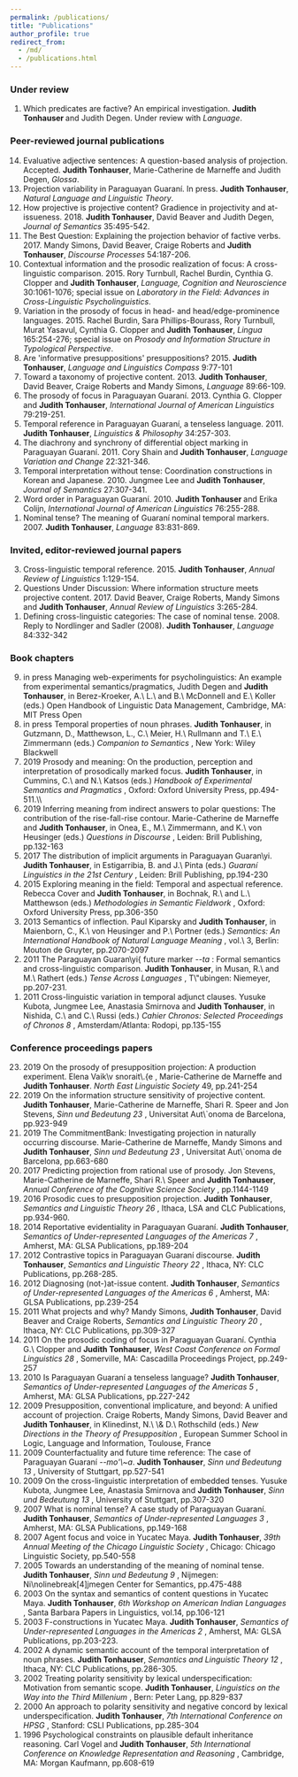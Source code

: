 ```yaml
---
permalink: /publications/
title: "Publications"
author_profile: true
redirect_from: 
  - /md/
  - /publications.html
---
```


### Under review

1. Which predicates are factive? An empirical investigation. <b> Judith Tonhauser </b> and Judith Degen. Under review with <i> Language</i>.

### Peer-reviewed journal publications

<ol reversed>
<li> Evaluative adjective sentences: A question-based analysis of projection. Accepted. <b> Judith Tonhauser</b>, Marie-Catherine de Marneffe and Judith Degen, <i> Glossa</i>. </li> 
<li> Projection variability in Paraguayan Guaraní. In press. <b> Judith Tonhauser</b>, <i> Natural Language and Linguistic Theory</i>.  </li>
<li>How projective is projective content? Gradience in projectivity and at-issueness. 2018. <b> Judith Tonhauser</b>, David Beaver and Judith Degen, <i> Journal of Semantics</i> 35:495-542. </li>
  <li>The Best Question: Explaining the projection behavior of
factive verbs. 2017. Mandy Simons, David Beaver, Craige Roberts and <b> Judith  Tonhauser</b>, <i> Discourse Processes</i>  54:187-206. </li>
  <li>Contextual information and the prosodic realization of focus: A
cross-linguistic comparison. 2015. Rory Turnbull, Rachel Burdin, Cynthia G.
Clopper and <b> Judith Tonhauser</b>, <i> Language, Cognition and
Neuroscience</i>  30:1061-1076; special issue on <i> Laboratory in the
Field: Advances in Cross-Linguistic Psycholinguistics</i>.  </li>
  <li>Variation in the prosody of focus in head- and head/edge-prominence languages. 2015. Rachel Burdin, Sara Phillips-Bourass, Rory Turnbull, Murat Yasavul, Cynthia G. Clopper and <b> Judith Tonhauser</b>, <i> Lingua</i>  165:254-276; special issue on <i> Prosody and Information Structure in Typological Perspective</i>. </li>
  <li>Are 'informative presuppositions' presuppositions? 2015. <b> Judith Tonhauser</b>, <i> Language and Linguistics Compass</i>  9:77-101  </li>
  <li>Toward a taxonomy of projective content. 2013. <b> Judith Tonhauser</b>,
David Beaver, Craige Roberts and Mandy Simons, <i> Language</i>  89:66-109. </li>
  <li>The prosody of focus in Paraguayan Guaraní. 2013. Cynthia
G. Clopper and <b> Judith Tonhauser</b>, <i> International
  Journal of American Linguistics</i>  79:219-251.  </li>
  <li>Temporal reference in Paraguayan Guaraní, a tenseless
language. 2011. <b> Judith Tonhauser</b>, <i> Linguistics &
  Philosophy</i>  34:257-303.  </li>
  <li>The diachrony and synchrony of differential object marking in
Paraguayan Guaraní. 2011. Cory Shain and <b> Judith Tonhauser</b>, <i> Language
  Variation and Change</i>  22:321-346.  </li>
  <li>Temporal interpretation without tense: Coordination
constructions in Korean and Japanese. 2010. Jungmee Lee and <b> Judith
Tonhauser</b>, <i> Journal of Semantics</i>  27:307-341.  </li>
  <li>Word order in Paraguayan Guaraní. 2010. <b> Judith Tonhauser </b> and
Erika Colijn, <i> International Journal of American Linguistics</i>  76:255-288.  </li>
  <li>Nominal tense? The meaning of Guaraní  nominal temporal
markers. 2007. <b> Judith Tonhauser</b>, <i> Language</i>  83:831-869. </li>
</ol>

### Invited, editor-reviewed journal papers

<ol reversed>
  <li>Cross-linguistic temporal reference. 2015. <b> Judith
Tonhauser</b>, <i> Annual Review of
Linguistics</i>  1:129-154.  </li>
<li>Questions Under Discussion: Where information structure meets
projective content. 2017. David Beaver, Craige Roberts, Mandy Simons and <b> Judith  Tonhauser</b>, <i> Annual Review of
Linguistics</i>  3:265-284.  </li>
  <li>Defining cross-linguistic categories: The case of nominal
tense. 2008. Reply to Nordlinger and Sadler (2008). <b> Judith Tonhauser</b>, <i> 
  Language</i>  84:332-342 </li>
</ol>

### Book chapters

<ol reversed>
  <li> 
in press Managing web-experiments for psycholinguistics: An example from experimental semantics/pragmatics, Judith Degen and <b> Judith Tonhauser</b>, in Berez-Kroeker, A.\ L.\ and B.\ McDonnell and E.\ Koller (eds.) Open Handbook of Linguistic Data Management, Cambridge, MA: MIT Press Open </li>

<li> in press Temporal properties of noun phrases. <b> Judith Tonhauser</b>,
in Gutzmann, D., Matthewson, L., C.\ Meier, H.\ Rullmann and T.\ E.\ Zimmermann (eds.) <i> Companion to Semantics</i> , New York: Wiley Blackwell </li>

<li> 2019  Prosody and meaning: On the production, perception and interpretation of prosodically marked focus. <b> Judith Tonhauser</b>, in Cummins, C.\ and N.\ Katsos (eds.) <i> Handbook of Experimental Semantics and Pragmatics</i> , Oxford: Oxford University Press, pp.494-511.\\  </li>

<li> 2019 Inferring meaning from indirect answers to polar questions: 
The contribution of the rise-fall-rise contour. Marie-Catherine de Marneffe and <b> Judith Tonhauser</b>, in Onea, E., M.\ Zimmermann, and K.\ von Heusinger (eds.) <i> Questions in Discourse</i> , Leiden: Brill Publishing, pp.132-163 </li>

<li> 2017 The distribution of implicit arguments in Paraguayan Guaran\yi. <b> Judith
Tonhauser</b>, in Estigarribia, B. and J.\ Pinta (eds.) <i> Guaraní Linguistics in
the 21st Century</i> , Leiden: Brill Publishing, pp.194-230 </li>

<li> 2015 Exploring meaning in the field: Temporal and aspectual
reference. Rebecca Cover and <b> Judith Tonhauser</b>, in Bochnak, R.\ and
L.\ Matthewson (eds.) <i> Methodologies in Semantic Fieldwork</i> , Oxford:
Oxford University Press, pp.306-350 </li>

<li> 2013 Semantics of inflection. Paul Kiparsky and <b> Judith
Tonhauser</b>, in Maienborn, C., K.\ von Heusinger and P.\ Portner (eds.)
<i> Semantics: An International Handbook of Natural Language
  Meaning</i> , vol.\ 3, Berlin: Mouton de Gruyter, pp.2070-2097 </li>

<li> 2011 The Paraguayan Guaran\yi{</i>  future marker <i> --ta</i> :
Formal semantics and cross-linguistic comparison. <b> Judith Tonhauser</b>,
in Musan, R.\ and M.\ Rathert (eds.) <i> Tense Across Languages</i> , 
T\"ubingen: Niemeyer, pp.207-231.   </li>


<li> 2011 Cross-linguistic variation in temporal adjunct
clauses. Yusuke Kubota, Jungmee Lee, Anastasia Smirnova and <b> Judith
Tonhauser</b>, in Nishida, C.\ and C.\ Russi (eds.)  <i> Cahier Chronos: Selected Proceedings of
  Chronos 8</i> , Amsterdam/Atlanta: Rodopi, pp.135-155 </li>
 
</ol>

### Conference proceedings papers

<ol reversed>
<li> 2019 On the prosody of presupposition projection: A production experiment. Elena Vaik\v snorait\.{e</i> , Marie-Catherine de Marneffe and <b> Judith Tonhauser</b>. <i> North East Linguistic Society</i>  49, pp.241-254 </li>

<li> 2019 On the information structure sensitivity of projective content. <b> Judith Tonhauser</b>, Marie-Catherine de Marneffe, Shari R. Speer and Jon Stevens, <i> Sinn und Bedeutung 23</i> , Universitat Aut\`onoma de Barcelona, pp.923-949 </li>

<li> 2019 The CommitmentBank: Investigating projection in naturally occurring discourse. Marie-Catherine de Marneffe, Mandy Simons and <b> Judith Tonhauser</b>, <i> Sinn und Bedeutung 23</i> , Universitat Aut\`onoma de Barcelona, pp.663-680 </li>

<li> 2017 Predicting projection from rational use of prosody. Jon Stevens, Marie-Catherine de Marneffe, Shari R.\ Speer and <b> Judith Tonhauser</b>, <i> Annual Conference of the Cognitive Science Society</i> , pp.1144-1149  </li>

<li> 2016 Prosodic cues to presupposition projection.
<b> Judith Tonhauser</b>, <i> Semantics and Linguistic Theory 26</i> ,
Ithaca, LSA and CLC Publications, pp.934-960. </li>

<li> 2014 Reportative evidentiality in Paraguayan Guaraní. <b> Judith
Tonhauser</b>, <i> Semantics of Under-represented
  Languages of the Americas 7</i> , Amherst, MA: GLSA
Publications, pp.189-204 </li>

<li> 2012 Contrastive topics in Paraguayan Guaraní discourse.
<b> Judith Tonhauser</b>, <i> Semantics and Linguistic Theory 22</i> ,
Ithaca, NY: CLC Publications, pp.268-285. </li>

<li> 2012 Diagnosing (not-)at-issue content. <b> Judith Tonhauser</b>, <i> 
  Semantics of Under-represented Languages of the Americas 6</i> ,
Amherst, MA: GLSA Publications, pp.239-254 </li>


<li> 2011 What projects and why? Mandy Simons, <b> Judith Tonhauser</b>,
David Beaver and Craige Roberts, <i> Semantics and Linguistic Theory
  20</i> , Ithaca, NY: CLC Publications, pp.309-327 </li>


<li> 2011 On the prosodic coding of focus in Paraguayan Guaraní. Cynthia
G.\ Clopper and <b> Judith Tonhauser</b>, <i> West Coast Conference on
Formal Linguistics 28</i> , Somerville, MA: Cascadilla
Proceedings Project, pp.249-257 </li>


<li> 2010 Is Paraguayan Guaraní a tenseless language? <b> Judith
Tonhauser</b>, <i> Semantics of Under-represented Languages of the
  Americas 5</i> , Amherst, MA: GLSA Publications, pp.227-242 </li>


<li> 2009 Presupposition, conventional implicature, and beyond: A
unified account of projection. Craige Roberts, Mandy Simons, David
Beaver and <b> Judith Tonhauser</b>, in Klinedinst, N.\ \& D.\ Rothschild (eds.) <i> New Directions in the Theory of
  Presupposition</i> , European Summer School in Logic, Language and Information, Toulouse, France </li>


<li> 2009 Counterfactuality and future time reference: The case of
Paraguayan Guaraní <i> --mo'\~a</i>. <b> Judith Tonhauser</b>, <i> Sinn
  und Bedeutung 13</i> , University of Stuttgart, pp.527-541 </li>


<li> 2009 On the cross-linguistic interpretation of embedded tenses.
Yusuke Kubota, Jungmee Lee, Anastasia Smirnova and <b> Judith Tonhauser</b>,
<i> Sinn und Bedeutung 13</i> , University of Stuttgart, pp.307-320 </li>


<li> 2007 What is nominal tense? A case study of Paraguayan Guaraní.
<b> Judith Tonhauser</b>, <i> Semantics of Under-represented Languages 3</i> , Amherst, MA: GLSA Publications, pp.149-168 </li>


<li> 2007 Agent focus and voice in Yucatec Maya. <b> Judith Tonhauser</b>, 
<i> 39th Annual Meeting of the Chicago Linguistic Society</i> ,
Chicago: Chicago Linguistic Society, pp.540-558 </li>


<li> 2005 Towards an understanding of the meaning of nominal tense. <b> Judith  Tonhauser</b>, <i> Sinn und Bedeutung 9</i> , Nijmegen:
Ni\nolinebreak[4]jmegen Center for Semantics, pp.475-488 </li>

<li> 2003 On the syntax and semantics of content questions in Yucatec
Maya. <b> Judith Tonhauser</b>, <i> 6th Workshop on
  American Indian Languages</i> , Santa Barbara
Papers in Linguistics, vol.14, pp.106-121 </li>

<li> 2003 F-constructions in Yucatec Maya. <b> Judith Tonhauser</b>,  <i> 
  Semantics of Under-represented Languages in the Americas 2</i> ,
Amherst, MA: GLSA Publications, pp.203-223. </li>

<li> 2002 A dynamic semantic account of the temporal interpretation of
noun phrases. <b> Judith Tonhauser</b>, <i> Semantics
  and Linguistic Theory 12</i> , Ithaca, NY: CLC Publications, pp.286-305. </li>

<li> 2002 Treating polarity sensitivity by lexical underspecification:
Motivation from semantic scope. <b> Judith Tonhauser</b>, 
<i> Linguistics on the Way into the Third Millenium</i> , Bern: Peter Lang, pp.829-837 </li>

<li> 2000 An approach to polarity sensitivity and negative concord by
lexical underspecification. <b> Judith Tonhauser</b>, <i> 7th
  International Conference on HPSG</i> , Stanford: CSLI Publications,
pp.285-304 </li>

<li> 1996 Psychological constraints on plausible default inheritance
reasoning. Carl Vogel and <b> Judith Tonhauser</b>, <i> 5th
  International Conference on Knowledge Representation and Reasoning</i> ,
Cambridge, MA: Morgan Kaufmann, pp.608-619  </li>

</ol>

